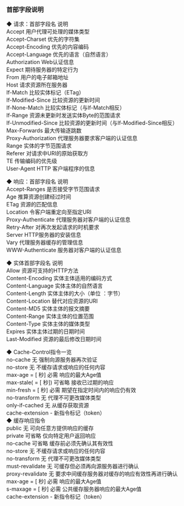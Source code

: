 ### 首部字段说明  

◆ 请求：首部字段名 说明   
Accept 用户代理可处理的媒体类型  
Accept-Charset 优先的字符集  
Accept-Encoding 优先的内容编码  
Accept-Language 优先的语言（自然语言）  
Authorization Web认证信息  
Expect 期待服务器的特定行为  
From 用户的电子邮箱地址   
Host 请求资源所在服务器  
If-Match 比较实体标记（ETag）  
If-Modified-Since 比较资源的更新时间  
If-None-Match 比较实体标记（与If-Match相反）  
If-Range 资源未更新时发送实体Byte的范围请求  
If-Unmodified-Since 比较资源的更新时间（与If-Modified-Since相反）  
Max-Forwards 最大传输逐跳数  
Proxy-Authorization 代理服务器要求客户端的认证信息  
Range 实体的字节范围请求  
Referer 对请求中URI的原始获取方  
TE 传输编码的优先级  
User-Agent HTTP 客户端程序的信息    

◆ 响应：首部字段名 说明   
Accept-Ranges 是否接受字节范围请求  
Age 推算资源创建经过时间  
ETag 资源的匹配信息  
Location 令客户端重定向至指定URI  
Proxy-Authenticate 代理服务器对客户端的认证信息  
Retry-After 对再次发起请求的时机要求  
Server HTTP服务器的安装信息  
Vary 代理服务器缓存的管理信息  
WWW-Authenticate 服务器对客户端的认证信息  

◆ 实体首部字段名 说明  
Allow 资源可支持的HTTP方法  
Content-Encoding 实体主体适用的编码方式  
Content-Language 实体主体的自然语言  
Content-Length 实体主体的大小（单位 ：字节）  
Content-Location 替代对应资源的URI  
Content-MD5 实体主体的报文摘要  
Content-Range 实体主体的位置范围  
Content-Type 实体主体的媒体类型  
Expires 实体主体过期的日期时间  
Last-Modified 资源的最后修改日期时间  

◆ Cache-Control指令一览    
no-cache 无 强制向源服务器再次验证  
no-store 无 不缓存请求或响应的任何内容  
max-age = [ 秒] 必需 响应的最大Age值  
max-stale( = [ 秒]) 可省略 接收已过期的响应  
min-fresh = [ 秒] 必需 期望在指定时间内的响应仍有效  
no-transform 无 代理不可更改媒体类型    
only-if-cached 无 从缓存获取资源  
cache-extension - 新指令标记（token）    
◆ 缓存响应指令  
public 无 可向任意方提供响应的缓存  
private 可省略 仅向特定用户返回响应  
no-cache 可省略 缓存前必须先确认其有效性  
no-store 无 不缓存请求或响应的任何内容  
no-transform 无 代理不可更改媒体类型  
must-revalidate 无 可缓存但必须再向源服务器进行确认  
proxy-revalidate 无 要求中间缓存服务器对缓存的响应有效性再进行确认  
max-age = [ 秒] 必需 响应的最大Age值  
s-maxage = [ 秒] 必需 公共缓存服务器响应的最大Age值  
cache-extension - 新指令标记（token）  
